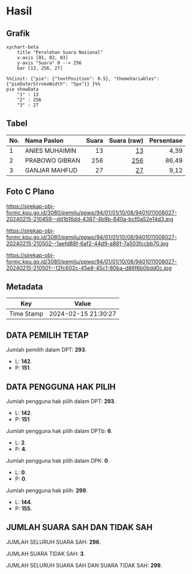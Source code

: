 # Hasil

## Grafik

```mermaid
xychart-beta
    title "Perolehan Suara Nasional"
    x-axis [01, 02, 03]
    y-axis "Suara" 0 --> 256
    bar [13, 256, 27]
```

```mermaid
%%{init: {"pie": {"textPosition": 0.5}, "themeVariables": {"pieOuterStrokeWidth": "5px"}} }%%
pie showData
    "1" : 13
    "2" : 256
    "3" : 27
```

## Tabel

| No. | Nama Paslon    | Suara | Suara (raw) | Persentase |
|:--- |:-------------- | -----:| -----------:| ----------:|
| 1   | ANIES MUHAIMIN | 13    | [13][p-1]   | 4,39       |
| 2   | PRABOWO GIBRAN | 256   | [256][p-2]  | 86,49      |
| 3   | GANJAR MAHFUD  | 27    | [27][p-3]   | 9,12       |


[p-1]: https://github.com/gigit-pemilu/pemilu-2024/blob/main/pilpres/hitung-suara/sub/94-papua-tengah/sub/01-nabire/sub/01-nabire/sub/1008-nabarua/sub/027-tps/sub/paslon-1.txt
[p-2]: https://github.com/gigit-pemilu/pemilu-2024/blob/main/pilpres/hitung-suara/sub/94-papua-tengah/sub/01-nabire/sub/01-nabire/sub/1008-nabarua/sub/027-tps/sub/paslon-2.txt
[p-3]: https://github.com/gigit-pemilu/pemilu-2024/blob/main/pilpres/hitung-suara/sub/94-papua-tengah/sub/01-nabire/sub/01-nabire/sub/1008-nabarua/sub/027-tps/sub/paslon-3.txt

## Foto C Plano

https://sirekap-obj-formc.kpu.go.id/3080/pemilu/ppwp/94/01/01/10/08/9401011008027-20240215-210459--dd1b16dd-4387-4b9b-840a-bcf0a52e14d3.jpg

https://sirekap-obj-formc.kpu.go.id/3080/pemilu/ppwp/94/01/01/10/08/9401011008027-20240215-210502--1aefd88f-6af2-44d9-a891-7a503fccbb70.jpg

https://sirekap-obj-formc.kpu.go.id/3080/pemilu/ppwp/94/01/01/10/08/9401011008027-20240215-210501--12fc602c-45e8-45c1-80ba-d86f6b0bdd0c.jpg


## Metadata

| Key        | Value               |
| ---------- | ------------------- |
| Time Stamp | 2024-02-15 21:30:27 |


## DATA PEMILIH TETAP

Jumlah pemilih dalam DPT: **293**.
 * L: **142**.
 * P: **151**.

## DATA PENGGUNA HAK PILIH

Jumlah pengguna hak pilih dalam DPT: **293**.
 * L: **142**.
 * P: **151**.

Jumlah pengguna hak pilih dalam DPTb: **6**.
 * L: **2**.
 * P: **4**.

Jumlah pengguna hak pilih dalam DPK: **0**.
 * L: **0**.
 * P: **0**.

Jumlah pengguna hak pilih: **299**.
 * L: **144**.
 * P: **155**.

## JUMLAH SUARA SAH DAN TIDAK SAH

JUMLAH SELURUH SUARA SAH: **296**.

JUMLAH SUARA TIDAK SAH: **3**.

JUMLAH SELURUH SUARA SAH DAN SUARA TIDAK SAH: **299**.



